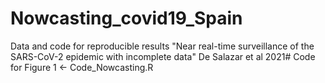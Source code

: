 # Nowcasting_covid19_Spain
Data and code for reproducible results "Near real-time surveillance of the SARS-CoV-2 epidemic with incomplete data" De Salazar et al 2021#
Code for Figure 1 <- Code_Nowcasting.R
